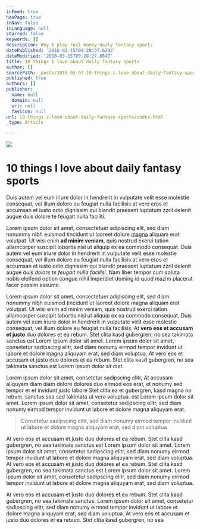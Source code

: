 ```yaml
---
inFeed: true
hasPage: true
inNav: false
inLanguage: null
starred: false
keywords: []
description: Why I play real money daily fantasy sports
datePublished: '2016-03-15T09:28:37.620Z'
dateModified: '2016-03-15T09:28:27.884Z'
title: 10 things I love about daily fantasy sports
author: []
sourcePath: _posts/2016-03-07-10-things-i-love-about-daily-fantasy-sports.md
published: true
authors: []
publisher:
  name: null
  domain: null
  url: null
  favicon: null
url: 10-things-i-love-about-daily-fantasy-sports/index.html
_type: Article

---
```

![](https://s3-us-west-2.amazonaws.com/the-grid-img/p/1e1536859b1c9f71c30447a4d9164ce319a6a5b7.jpg)

# 10 things I love about daily fantasy sports

Duis autem vel eum iriure dolor in hendrerit in vulputate velit esse molestie consequat, vel illum dolore eu feugiat nulla facilisis at vero eros et accumsan et iusto odio dignissim qui blandit praesent luptatum zzril delenit augue duis dolore te feugait nulla faciliti.

Lorem ipsum dolor sit amet, consectetuer adipiscing elit, sed diam nonummy nibh euismod tincidunt ut laoreet dolore [magna][0] aliquam erat volutpat. 
Ut wisi enim **ad minim veniam**, quis nostrud exerci tation ullamcorper suscipit lobortis nisl ut aliquip ex ea commodo consequat. Duis autem vel eum iriure dolor in hendrerit in vulputate velit esse molestie consequat, vel illum dolore eu feugiat nulla facilisis at vero eros et accumsan et iusto odio dignissim qui blandit praesent luptatum zzril delenit augue _duis dolore te feugait nulla facilisi_. 
Nam liber tempor cum soluta nobis eleifend option congue nihil imperdiet doming id quod mazim placerat facer possim assume.

Lorem ipsum dolor sit amet, consectetuer adipiscing elit, sed diam nonummy nibh euismod tincidunt ut laoreet dolore magna aliquam erat volutpat. Ut wisi enim ad minim veniam, quis nostrud exerci tation ullamcorper suscipit lobortis nisl ut aliquip ex ea commodo consequat. 
Duis autem vel eum iriure dolor in hendrerit in vulputate velit esse molestie consequat, vel illum dolore eu feugiat nulla facilisis. 
At **vero eos et accusam et justo** duo dolores et ea rebum. Stet clita kasd gubergren, no sea takimata sanctus est Lorem ipsum dolor sit amet. Lorem ipsum dolor sit amet, consetetur sadipscing elitr, sed diam nonumy eirmod tempor invidunt ut labore et dolore magna aliquyam erat, sed diam voluptua. At vero eos et accusam et justo duo dolores et ea rebum. Stet clita kasd gubergren, no sea takimata sanctus est Lorem ipsum dolor _sit met_.

Lorem ipsum dolor sit amet, consetetur sadipscing elitr, At accusam aliquyam diam diam dolore dolores duo eirmod eos erat, et nonumy sed tempor et et invidunt justo labore Stet clita ea et gubergren, kasd magna no rebum. sanctus sea sed takimata ut vero voluptua. est Lorem ipsum dolor sit amet. Lorem ipsum dolor sit amet, consetetur sadipscing elitr, sed diam nonumy eirmod tempor invidunt ut labore et dolore magna aliquyam erat.

> Consetetur sadipscing elitr, sed diam nonumy eirmod tempor invidunt ut labore et dolore magna aliquyam erat, sed diam voluptua.

At vero eos et accusam et justo duo dolores et ea rebum. Stet clita kasd gubergren, no sea takimata sanctus est Lorem ipsum dolor sit amet. Lorem ipsum dolor sit amet, consetetur sadipscing elitr, sed diam nonumy eirmod tempor invidunt ut labore et dolore magna aliquyam erat, sed diam voluptua. At vero eos et accusam et justo duo dolores et ea rebum. Stet clita kasd gubergren, no sea takimata sanctus est Lorem ipsum dolor sit amet. Lorem ipsum dolor sit amet, consetetur sadipscing elitr, sed diam nonumy eirmod tempor invidunt ut labore et dolore magna aliquyam erat, sed diam voluptua.

At vero eos et accusam et justo duo dolores et ea rebum. Stet clita kasd gubergren, no sea takimata sanctus. 
Lorem ipsum dolor sit amet, consetetur sadipscing elitr, sed diam nonumy eirmod tempor invidunt ut labore et dolore magna aliquyam erat, sed diam voluptua. At vero eos et accusam et justo duo dolores et ea rebum. Stet clita kasd gubergren, no sea

[0]: magna.com